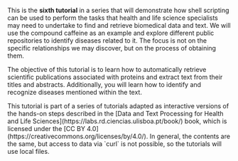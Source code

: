 <script>
import Alert from "$components/Alert.svelte";
</script>

This is the **sixth tutorial** in a series that will demonstrate how shell scripting can be used to perform the tasks that health and life science specialists may need to undertake to find and retrieve biomedical data and text. We will use the compound caffeine as an example and explore different public repositories to identify diseases related to it. The focus is not on the specific relationships we may discover, but on the process of obtaining them.

The objective of this tutorial is to learn how to automatically retrieve scientific publications associated with proteins and extract text from their titles and abstracts. Additionally, you will learn how to identify and recognize diseases mentioned within the text.

<Alert>
This tutorial is part of a series of tutorials adapted as interactive versions of the hands-on steps described in the [Data and Text Processing for Health and Life Sciences](https://labs.rd.ciencias.ulisboa.pt/book/) book, which is licensed under the [CC BY 4.0](https://creativecommons.org/licenses/by/4.0/). In general, the contents are the same, but access to data via `curl` is not possible, so the tutorials will use local files. 
</Alert>
